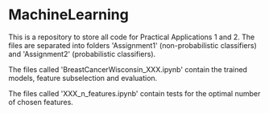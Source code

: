 # MachineLearning
This is a repository to store all code for Practical Applications 1 and 2. 
The files are separated into folders 'Assignment1' (non-probabilistic classifiers) and 'Assignment2' (probabilistic classifiers).

The files called 'BreastCancerWisconsin_XXX.ipynb' contain the trained models, feature subselection and evaluation.

The files called 'XXX_n_features.ipynb' contain tests for the optimal number of chosen features.
